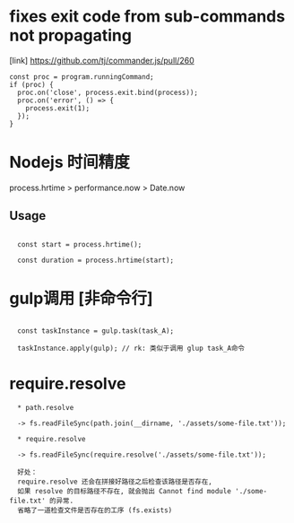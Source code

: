 # fixes exit code from sub-commands not propagating

[link] https://github.com/tj/commander.js/pull/260

```
const proc = program.runningCommand;
if (proc) {
  proc.on('close', process.exit.bind(process));
  proc.on('error', () => {
    process.exit(1);
  });
}
```

# Nodejs 时间精度

process.hrtime > performance.now > Date.now

## Usage

```

  const start = process.hrtime();

  const duration = process.hrtime(start);

```

#  gulp调用 [非命令行]

```

  const taskInstance = gulp.task(task_A);

  taskInstance.apply(gulp); // rk: 类似于调用 glup task_A命令

```


# require.resolve

```
  * path.resolve
    	
  -> fs.readFileSync(path.join(__dirname, './assets/some-file.txt'));

  * require.resolve

  -> fs.readFileSync(require.resolve('./assets/some-file.txt'));

  好处：
  require.resolve 还会在拼接好路径之后检查该路径是否存在, 
  如果 resolve 的目标路径不存在, 就会抛出 Cannot find module './some-file.txt' 的异常.
  省略了一道检查文件是否存在的工序 (fs.exists)
```